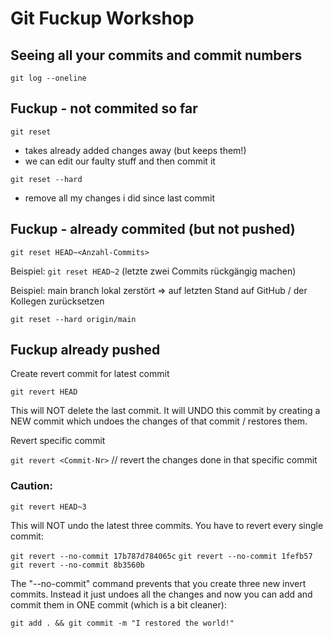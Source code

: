 # Git Fuckup Workshop

## Seeing all your commits and commit numbers

`git log --oneline`


## Fuckup - not commited so far

`git reset` 
- takes already added changes away (but keeps them!)
- we can edit our faulty stuff and then commit it

`git reset --hard`
- remove all my changes i did since last commit

## Fuckup - already commited (but not pushed)

`git reset HEAD~<Anzahl-Commits>`

Beispiel: `git reset HEAD~2` (letzte zwei Commits rückgängig machen)

Beispiel: main branch lokal zerstört => auf letzten Stand auf GitHub / der Kollegen zurücksetzen

`git reset --hard origin/main`

## Fuckup already pushed

Create revert commit for latest commit

`git revert HEAD`

This will NOT delete the last commit. It will UNDO this commit by creating a NEW commit which undoes the changes of that commit / restores them.

Revert specific commit

`git revert <Commit-Nr>` // revert the changes done in that specific commit

### Caution:

`git revert HEAD~3`

This will NOT undo the latest three commits. You have to revert every single commit:

`git revert --no-commit 17b787d784065c`
`git revert --no-commit 1fefb57`
`git revert --no-commit 8b3560b`

The "--no-commit" command prevents that you create three new invert commits. Instead it just undoes all the changes and now you can add and commit them in ONE commit (which is a bit cleaner):

`git add . && git commit -m "I restored the world!" `


